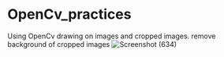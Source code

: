 # OpenCv_practices

Using OpenCv drawing on images and cropped images.
remove background of cropped images
![Screenshot (634)](https://user-images.githubusercontent.com/91384498/209795925-637bc476-f6d7-429d-a241-85e520508b0e.png)
